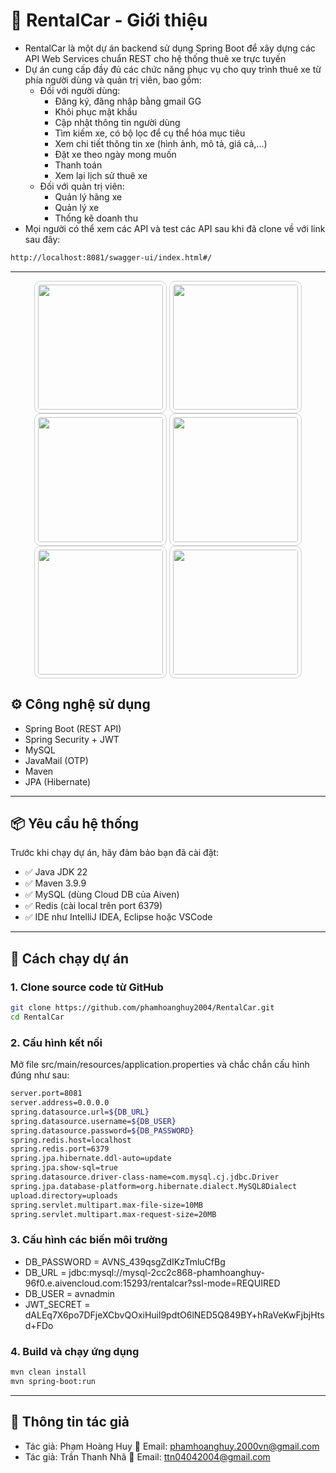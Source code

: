 # 🚗 RentalCar - Giới thiệu

- RentalCar là một dự án backend sử dụng Spring Boot để xây dựng các API Web Services chuẩn REST cho hệ thống thuê xe trực tuyến
- Dự án cung cấp đầy đủ các chức năng phục vụ cho quy trình thuê xe từ phía người dùng và quản trị viên, bao gồm:
  - Đối với người dùng:
    - Đăng ký, đăng nhập bằng gmail GG
    - Khôi phục mật khẩu
    - Cập nhật thông tin người dùng
    - Tìm kiếm xe, có bộ lọc để cụ thể hóa mục tiêu
    - Xem chi tiết thông tin xe (hình ảnh, mô tả, giá cả,...)
    - Đặt xe theo ngày mong muốn
    - Thanh toán
    - Xem lại lịch sử thuê xe
  - Đối với quản trị viên:
    - Quản lý hãng xe
    - Quản lý xe
    - Thống kê doanh thu
- Mọi người có thể xem các API và test các API sau khi đã clone về với link sau đây:
```bash
http://localhost:8081/swagger-ui/index.html#/
```
---

<p align="center">
  <img src="image/anh(1).jpg" width="200" style="border:1px solid #ccc; padding:5px; border-radius:10px;"/>
  <img src="image/anh(2).jpg" width="200" style="border:1px solid #ccc; padding:5px; border-radius:10px;"/>
  <img src="image/anh(3).jpg" width="200" style="border:1px solid #ccc; padding:5px; border-radius:10px;"/>
  <img src="image/anh(4).jpg" width="200" style="border:1px solid #ccc; padding:5px; border-radius:10px;"/>
  <img src="image/anh(5).jpg" width="200" style="border:1px solid #ccc; padding:5px; border-radius:10px;"/>
  <img src="image/anh(6).jpg" width="200" style="border:1px solid #ccc; padding:5px; border-radius:10px;"/>
</p>

## ⚙️ Công nghệ sử dụng
- Spring Boot (REST API)
- Spring Security + JWT
- MySQL
- JavaMail (OTP)
- Maven
- JPA (Hibernate)
---

## 📦 Yêu cầu hệ thống

Trước khi chạy dự án, hãy đảm bảo bạn đã cài đặt:

- ✅ Java JDK 22
- ✅ Maven 3.9.9
- ✅ MySQL (dùng Cloud DB của Aiven)
- ✅ Redis (cài local trên port 6379)
- ✅ IDE như IntelliJ IDEA, Eclipse hoặc VSCode

---

## 🚀 Cách chạy dự án

### 1. Clone source code từ GitHub
```bash
git clone https://github.com/phamhoanghuy2004/RentalCar.git
cd RentalCar
```

### 2. Cấu hình kết nối
Mở file src/main/resources/application.properties và chắc chắn cấu hình đúng như sau:
```bash
server.port=8081
server.address=0.0.0.0
spring.datasource.url=${DB_URL}
spring.datasource.username=${DB_USER}
spring.datasource.password=${DB_PASSWORD}
spring.redis.host=localhost
spring.redis.port=6379
spring.jpa.hibernate.ddl-auto=update
spring.jpa.show-sql=true
spring.datasource.driver-class-name=com.mysql.cj.jdbc.Driver
spring.jpa.database-platform=org.hibernate.dialect.MySQL8Dialect
upload.directory=uploads
spring.servlet.multipart.max-file-size=10MB
spring.servlet.multipart.max-request-size=20MB
```

### 3. Cấu hình các biến môi trường
- DB_PASSWORD = AVNS_439qsgZdIKzTmluCfBg
- DB_URL = jdbc:mysql://mysql-2cc2c868-phamhoanghuy-96f0.e.aivencloud.com:15293/rentalcar?ssl-mode=REQUIRED
- DB_USER = avnadmin
- JWT_SECRET = dALEq7X6po7DFjeXCbvQOxiHuil9pdtO6lNED5Q849BY+hRaVeKwFjbjHtsd+FDo

### 4. Build và chạy ứng dụng
```bash
mvn clean install
mvn spring-boot:run
```

---

## 👤 Thông tin tác giả
- Tác giả: Phạm Hoàng Huy
📧 Email: phamhoanghuy.2000vn@gmail.com
- Tác giả: Trần Thanh Nhã
📧 Email: ttn04042004@gmail.com
